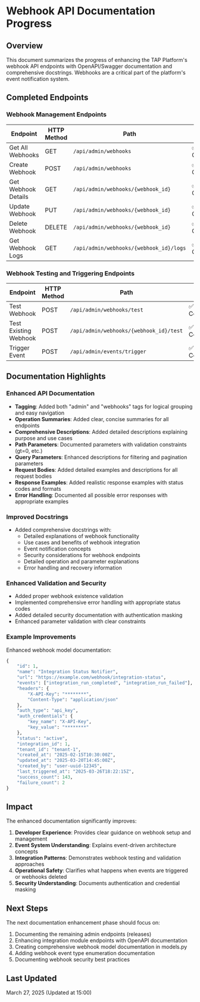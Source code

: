 # Webhook API Documentation Progress

## Overview

This document summarizes the progress of enhancing the TAP Platform's webhook API endpoints with OpenAPI/Swagger documentation and comprehensive docstrings. Webhooks are a critical part of the platform's event notification system.

## Completed Endpoints

### Webhook Management Endpoints

| Endpoint | HTTP Method | Path | Status |
|----------|-------------|------|--------|
| Get All Webhooks | GET | `/api/admin/webhooks` | ✅ Completed |
| Create Webhook | POST | `/api/admin/webhooks` | ✅ Completed |
| Get Webhook Details | GET | `/api/admin/webhooks/{webhook_id}` | ✅ Completed |
| Update Webhook | PUT | `/api/admin/webhooks/{webhook_id}` | ✅ Completed |
| Delete Webhook | DELETE | `/api/admin/webhooks/{webhook_id}` | ✅ Completed |
| Get Webhook Logs | GET | `/api/admin/webhooks/{webhook_id}/logs` | ✅ Completed |

### Webhook Testing and Triggering Endpoints

| Endpoint | HTTP Method | Path | Status |
|----------|-------------|------|--------|
| Test Webhook | POST | `/api/admin/webhooks/test` | ✅ Completed |
| Test Existing Webhook | POST | `/api/admin/webhooks/{webhook_id}/test` | ✅ Completed |
| Trigger Event | POST | `/api/admin/events/trigger` | ✅ Completed |

## Documentation Highlights

### Enhanced API Documentation

- **Tagging**: Added both "admin" and "webhooks" tags for logical grouping and easy navigation
- **Operation Summaries**: Added clear, concise summaries for all endpoints
- **Comprehensive Descriptions**: Added detailed descriptions explaining purpose and use cases
- **Path Parameters**: Documented parameters with validation constraints (gt=0, etc.)
- **Query Parameters**: Enhanced descriptions for filtering and pagination parameters
- **Request Bodies**: Added detailed examples and descriptions for all request bodies
- **Response Examples**: Added realistic response examples with status codes and formats
- **Error Handling**: Documented all possible error responses with appropriate examples

### Improved Docstrings

- Added comprehensive docstrings with:
  - Detailed explanations of webhook functionality
  - Use cases and benefits of webhook integration
  - Event notification concepts
  - Security considerations for webhook endpoints
  - Detailed operation and parameter explanations
  - Error handling and recovery information

### Enhanced Validation and Security

- Added proper webhook existence validation
- Implemented comprehensive error handling with appropriate status codes
- Added detailed security documentation with authentication masking
- Enhanced parameter validation with clear constraints

### Example Improvements

Enhanced webhook model documentation:

```python
{
    "id": 1,
    "name": "Integration Status Notifier",
    "url": "https://example.com/webhook/integration-status",
    "events": ["integration_run_completed", "integration_run_failed"],
    "headers": {
        "X-API-Key": "********",
        "Content-Type": "application/json"
    },
    "auth_type": "api_key",
    "auth_credentials": {
        "key_name": "X-API-Key",
        "key_value": "********"
    },
    "status": "active",
    "integration_id": 1,
    "tenant_id": "tenant-1",
    "created_at": "2025-02-15T10:30:00Z",
    "updated_at": "2025-03-20T14:45:00Z",
    "created_by": "user-uuid-12345",
    "last_triggered_at": "2025-03-26T18:22:15Z",
    "success_count": 143,
    "failure_count": 2
}
```

## Impact

The enhanced documentation significantly improves:

1. **Developer Experience**: Provides clear guidance on webhook setup and management
2. **Event System Understanding**: Explains event-driven architecture concepts
3. **Integration Patterns**: Demonstrates webhook testing and validation approaches
4. **Operational Safety**: Clarifies what happens when events are triggered or webhooks deleted
5. **Security Understanding**: Documents authentication and credential masking

## Next Steps

The next documentation enhancement phase should focus on:

1. Documenting the remaining admin endpoints (releases)
2. Enhancing integration module endpoints with OpenAPI documentation
3. Creating comprehensive webhook model documentation in models.py
4. Adding webhook event type enumeration documentation
5. Documenting webhook security best practices

## Last Updated

March 27, 2025 (Updated at 15:00)